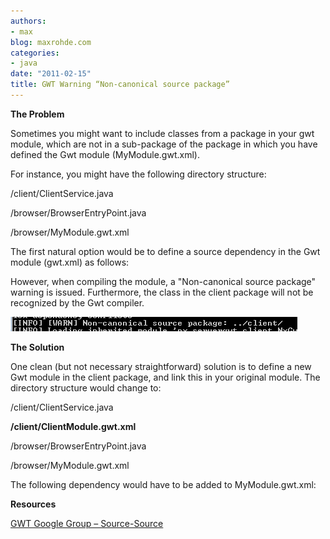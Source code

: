 ```yaml
---
authors:
- max
blog: maxrohde.com
categories:
- java
date: "2011-02-15"
title: GWT Warning “Non-canonical source package”
---
```


**The Problem**

Sometimes you might want to include classes from a package in your gwt module, which are not in a sub-package of the package in which you have defined the Gwt module (MyModule.gwt.xml).

For instance, you might have the following directory structure:

/client/ClientService.java

/browser/BrowserEntryPoint.java

/browser/MyModule.gwt.xml

The first natural option would be to define a source dependency in the Gwt module (gwt.xml) as follows:

<source path='../client' />

However, when compiling the module, a "Non-canonical source package" warning is issued. Furthermore, the class in the client package will not be recognized by the Gwt compiler.

![](images/021511_2001_gwtwarningn1.png)

**The Solution**

One clean (but not necessary straightforward) solution is to define a new Gwt module in the client package, and link this in your original module. The directory structure would change to:

/client/ClientService.java

**/client/ClientModule.gwt.xml**

/browser/BrowserEntryPoint.java

/browser/MyModule.gwt.xml

The following dependency would have to be added to MyModule.gwt.xml:

<inherits name='client.ClientModule'></inherits>

**Resources**

[GWT Google Group – Source-Source](http://groups.google.com/group/google-web-toolkit/browse_thread/thread/77ddbae493a34a14)